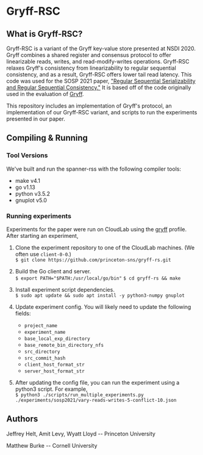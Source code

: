 # Gryff-RSC

## What is Gryff-RSC?

Gryff-RSC is a variant of the Gryff key-value store presented at NSDI 2020. Gryff combines a shared register and consensus protocol
to offer linearizable reads, writes, and read-modify-writes operations.
Gryff-RSC relaxes Gryff's consistency from linearizability to regular sequential consistency, and as a result,
Gryff-RSC offers lower tail read latency. This code was used for the SOSP 2021 paper,
["Regular Sequential Serializability and Regular Sequential
Consistency."](https://dl.acm.org/doi/10.1145/3477132.3483566) It is based off
of the code originally used in the evaluation of
[Gryff](https://www.usenix.org/conference/nsdi20/presentation/burke).

This repository includes an implementation of Gryff's protocol, an
implementation of our Gryff-RSC variant, and scripts to run the experiments
presented in our paper.

## Compiling & Running

### Tool Versions

We've built and run the spanner-rss with the following compiler tools:
* make v4.1
* go v1.13
* python v3.5.2
* gnuplot v5.0

### Running experiments

Experiments for the paper were run on CloudLab using the
[gryff](https://www.cloudlab.us/p/cops/gryff) profile.
After starting an experiment,

1. Clone the experiment repository to one of the CloudLab machines. (We often use `client-0-0`.)  
   `$ git clone https://github.com/princeton-sns/gryff-rs.git`

2. Build the Go client and server.  
   `$ export PATH="$PATH:/usr/local/go/bin"`
   `$ cd gryff-rs && make`

3. Install experiment script dependencies.  
   `$ sudo apt update && sudo apt install -y python3-numpy gnuplot`

4. Update experiment config. You will likely need to update the following fields:
   - `project_name`
   - `experiment_name`
   - `base_local_exp_directory`
   - `base_remote_bin_directory_nfs`
   - `src_directory`
   - `src_commit_hash`
   - `client_host_format_str`
   - `server_host_format_str`

5. After updating the config file, you can run the experiment using a python3 script. For example,  
   `$ python3 ./scripts/run_multiple_experiments.py ./experiments/sosp2021/vary-reads-writes-5-conflict-10.json`

## Authors
Jeffrey Helt, Amit Levy, Wyatt Lloyd -- Princeton University

Matthew Burke -- Cornell University
